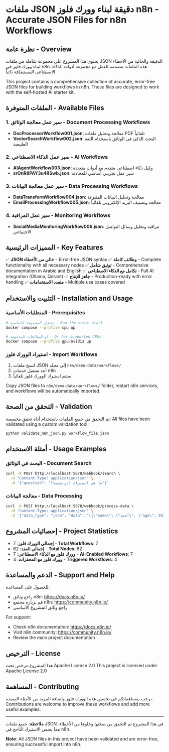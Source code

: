 # ملفات JSON دقيقة لبناء وورك فلوز n8n - Accurate JSON Files for n8n Workflows

## نظرة عامة - Overview

يحتوي هذا المشروع على مجموعة شاملة من ملفات JSON الدقيقة والخالية من الأخطاء لبناء وورك فلوز في n8n. هذه الملفات مصممة للعمل مع مجموعة أدوات الذكاء الاصطناعي المستضافة ذاتياً.

This project contains a comprehensive collection of accurate, error-free JSON files for building workflows in n8n. These files are designed to work with the self-hosted AI starter kit.

## الملفات المتوفرة - Available Files

### 1. سير عمل معالجة الوثائق - Document Processing Workflows
- **DocProcessorWorkflow001.json**: معالجة وتحليل ملفات PDF تلقائياً
- **VectorSearchWorkflow002.json**: البحث الذكي في الوثائق باستخدام اللغة الطبيعية

### 2. سير عمل الذكاء الاصطناعي - AI Workflows  
- **AIAgentWorkflow003.json**: وكيل ذكاء اصطناعي متقدم مع أدوات متعددة
- **srOnR8PAY3u4RSwb.json**: سير عمل تجريبي أساسي للمحادثة

### 3. سير عمل معالجة البيانات - Data Processing Workflows
- **DataTransformWorkflow004.json**: معالجة وتحليل البيانات المتنوعة
- **EmailProcessingWorkflow005.json**: معالجة وتصنيف البريد الإلكتروني تلقائياً

### 4. سير عمل المراقبة - Monitoring Workflows
- **SocialMediaMonitoringWorkflow006.json**: مراقبة وتحليل وسائل التواصل الاجتماعي

## المميزات الرئيسية - Key Features

✅ **JSON خالي من الأخطاء** - Error-free JSON syntax
✅ **وظائف كاملة** - Complete functionality with all necessary nodes
✅ **توثيق شامل** - Comprehensive documentation in Arabic and English
✅ **تكامل مع الذكاء الاصطناعي** - Full AI integration (Ollama, Qdrant)
✅ **جاهز للإنتاج** - Production-ready with error handling
✅ **متعدد الاستخدامات** - Multiple use cases covered

## التثبيت والاستخدام - Installation and Usage

### المتطلبات الأساسية - Prerequisites
```bash
# تشغيل المجموعة الأساسية - Run the basic stack
docker compose --profile cpu up

# أو للمعالجات المدعومة - Or for supported GPUs
docker compose --profile gpu-nvidia up
```

### استيراد الوورك فلوز - Import Workflows
1. انسخ ملفات JSON إلى مجلد `n8n/demo-data/workflows/`
2. أعد تشغيل خدمات n8n
3. ستتم استيراد الوورك فلوز تلقائياً

Copy JSON files to `n8n/demo-data/workflows/` folder, restart n8n services, and workflows will be automatically imported.

## التحقق من الصحة - Validation

تم التحقق من جميع الملفات باستخدام أداة تحقق مخصصة:
All files have been validated using a custom validation tool:

```bash
python validate_n8n_json.py workflow_file.json
```

## أمثلة الاستخدام - Usage Examples

### البحث في الوثائق - Document Search
```bash
curl -X POST http://localhost:5678/webhook/search \
  -H "Content-Type: application/json" \
  -d '{"question": "ما هي الميزات الرئيسية؟"}'
```

### معالجة البيانات - Data Processing
```bash
curl -X POST http://localhost:5678/webhook/process-data \
  -H "Content-Type: application/json" \
  -d '{"data_type": "json", "data": "[{\"name\": \"أحمد\", \"age\": 30}]"}'
```

## إحصائيات المشروع - Project Statistics

- **إجمالي الوورك فلوز**: 7 - **Total Workflows**: 7
- **إجمالي العقد**: 62 - **Total Nodes**: 62  
- **وورك فلوز مع الذكاء الاصطناعي**: 7 - **AI-Enabled Workflows**: 7
- **وورك فلوز مع المحفزات**: 4 - **Triggered Workflows**: 4

## الدعم والمساعدة - Support and Help

للحصول على المساعدة:
- راجع وثائق n8n: https://docs.n8n.io/
- قم بزيارة مجتمع n8n: https://community.n8n.io/
- راجع وثائق المشروع الأساسي

For support:
- Check n8n documentation: https://docs.n8n.io/
- Visit n8n community: https://community.n8n.io/
- Review the main project documentation

## الترخيص - License

هذا المشروع مرخص تحت Apache License 2.0
This project is licensed under Apache License 2.0

## المساهمة - Contributing

نرحب بمساهماتكم في تحسين هذه الوورك فلوز وإضافة المزيد من الأمثلة المفيدة.
Contributions are welcome to improve these workflows and add more useful examples.

---

**ملاحظة**: جميع ملفات JSON في هذا المشروع تم التحقق من صحتها وخلوها من الأخطاء، مما يضمن الاستيراد الناجح في n8n.

**Note**: All JSON files in this project have been validated and are error-free, ensuring successful import into n8n.